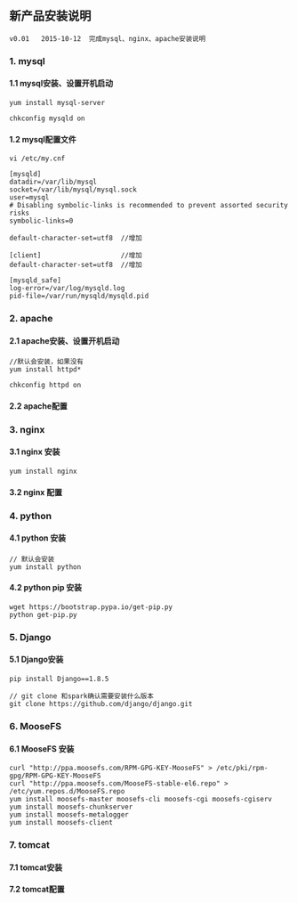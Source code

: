 ## 新产品安装说明

```
v0.01	2015-10-12	完成mysql、nginx、apache安装说明

```

### 1. mysql
#### 1.1 mysql安装、设置开机启动

```
yum install mysql-server

chkconfig mysqld on
```

#### 1.2 mysql配置文件

`vi /etc/my.cnf`

```
[mysqld]
datadir=/var/lib/mysql
socket=/var/lib/mysql/mysql.sock
user=mysql
# Disabling symbolic-links is recommended to prevent assorted security risks
symbolic-links=0

default-character-set=utf8	//增加

[client]					//增加
default-character-set=utf8	//增加

[mysqld_safe]
log-error=/var/log/mysqld.log
pid-file=/var/run/mysqld/mysqld.pid
```
### 2. apache
#### 2.1 apache安装、设置开机启动
```
//默认会安装，如果没有
yum install httpd*

chkconfig httpd on
```
#### 2.2 apache配置

### 3. nginx
#### 3.1 nginx 安装
`yum install nginx` 

#### 3.2 nginx 配置 

### 4. python
#### 4.1 python 安装
```
// 默认会安装
yum install python
```
#### 4.2 python pip 安装
```
wget https://bootstrap.pypa.io/get-pip.py
python get-pip.py

```

### 5. Django
#### 5.1 Django安装
```
pip install Django==1.8.5

// git clone 和spark确认需要安装什么版本
git clone https://github.com/django/django.git

```

### 6. MooseFS
#### 6.1 MooseFS 安装
```
curl "http://ppa.moosefs.com/RPM-GPG-KEY-MooseFS" > /etc/pki/rpm-gpg/RPM-GPG-KEY-MooseFS
curl "http://ppa.moosefs.com/MooseFS-stable-el6.repo" > /etc/yum.repos.d/MooseFS.repo
yum install moosefs-master moosefs-cli moosefs-cgi moosefs-cgiserv
yum install moosefs-chunkserver
yum install moosefs-metalogger
yum install moosefs-client
```
### 7. tomcat
#### 7.1 tomcat安装

#### 7.2 tomcat配置
